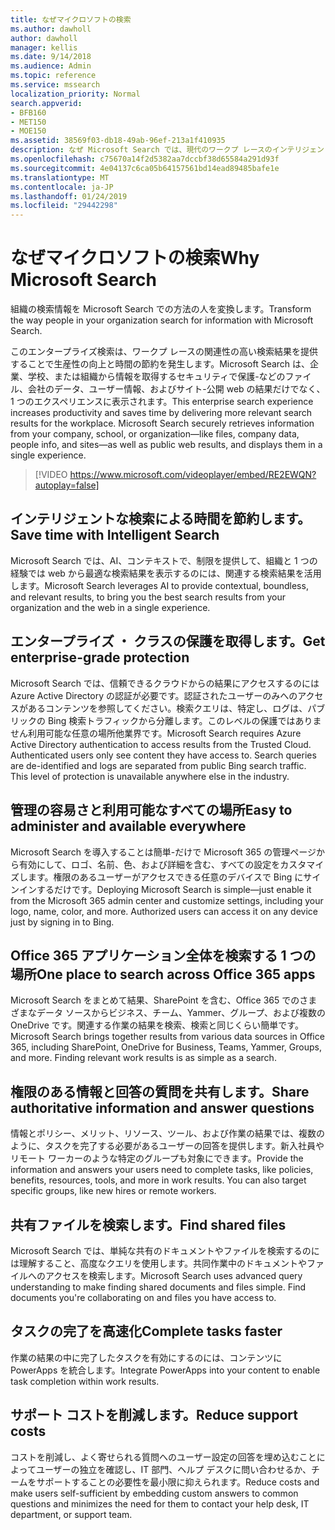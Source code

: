 ```yaml
---
title: なぜマイクロソフトの検索
ms.author: dawholl
author: dawholl
manager: kellis
ms.date: 9/14/2018
ms.audience: Admin
ms.topic: reference
ms.service: mssearch
localization_priority: Normal
search.appverid:
- BFB160
- MET150
- MOE150
ms.assetid: 38569f03-db18-49ab-96ef-213a1f410935
description: なぜ Microsoft Search では、現代のワークプ レースのインテリジェントなエンタープライズ検索について説明します。
ms.openlocfilehash: c75670a14f2d5382aa7dccbf38d65584a291d93f
ms.sourcegitcommit: 4e04137c6ca05b64157561bd14ead89485bafe1e
ms.translationtype: MT
ms.contentlocale: ja-JP
ms.lasthandoff: 01/24/2019
ms.locfileid: "29442298"
---
```

# <a name="why-microsoft-search"></a><span data-ttu-id="45f98-103">なぜマイクロソフトの検索</span><span class="sxs-lookup"><span data-stu-id="45f98-103">Why Microsoft Search</span></span>

<span data-ttu-id="45f98-104">組織の検索情報を Microsoft Search での方法の人を変換します。</span><span class="sxs-lookup"><span data-stu-id="45f98-104">Transform the way people in your organization search for information with Microsoft Search.</span></span> 
  
<span data-ttu-id="45f98-p101">このエンタープライズ検索は、ワークプ レースの関連性の高い検索結果を提供することで生産性の向上と時間の節約を発生します。Microsoft Search は、企業、学校、または組織から情報を取得するセキュリティで保護-などのファイル、会社のデータ、ユーザー情報、およびサイト-公開 web の結果だけでなく、1 つのエクスペリエンスに表示されます。</span><span class="sxs-lookup"><span data-stu-id="45f98-p101">This enterprise search experience increases productivity and saves time by delivering more relevant search results for the workplace. Microsoft Search securely retrieves information from your company, school, or organization—like files, company data, people info, and sites—as well as public web results, and displays them in a single experience.</span></span>

> [!VIDEO https://www.microsoft.com/videoplayer/embed/RE2EWQN?autoplay=false]
  
## <a name="save-time-with-intelligent-search"></a><span data-ttu-id="45f98-107">インテリジェントな検索による時間を節約します。</span><span class="sxs-lookup"><span data-stu-id="45f98-107">Save time with Intelligent Search</span></span>

<span data-ttu-id="45f98-108">Microsoft Search では、AI、コンテキストで、制限を提供して、組織と 1 つの経験では web から最適な検索結果を表示するのには、関連する検索結果を活用します。</span><span class="sxs-lookup"><span data-stu-id="45f98-108">Microsoft Search leverages AI to provide contextual, boundless, and relevant results, to bring you the best search results from your organization and the web in a single experience.</span></span>
  
## <a name="get-enterprise-grade-protection"></a><span data-ttu-id="45f98-109">エンタープライズ ・ クラスの保護を取得します。</span><span class="sxs-lookup"><span data-stu-id="45f98-109">Get enterprise-grade protection</span></span>

<span data-ttu-id="45f98-p102">Microsoft Search では、信頼できるクラウドからの結果にアクセスするのには Azure Active Directory の認証が必要です。認証されたユーザーのみへのアクセスがあるコンテンツを参照してください。検索クエリは、特定し、ログは、パブリックの Bing 検索トラフィックから分離します。このレベルの保護ではありません利用可能な任意の場所他業界です。</span><span class="sxs-lookup"><span data-stu-id="45f98-p102">Microsoft Search requires Azure Active Directory authentication to access results from the Trusted Cloud. Authenticated users only see content they have access to. Search queries are de-identified and logs are separated from public Bing search traffic. This level of protection is unavailable anywhere else in the industry.</span></span>
  
## <a name="easy-to-administer-and-available-everywhere"></a><span data-ttu-id="45f98-114">管理の容易さと利用可能なすべての場所</span><span class="sxs-lookup"><span data-stu-id="45f98-114">Easy to administer and available everywhere</span></span>

<span data-ttu-id="45f98-p103">Microsoft Search を導入することは簡単-だけで Microsoft 365 の管理ページから有効にして、ロゴ、名前、色、および詳細を含む、すべての設定をカスタマイズします。権限のあるユーザーがアクセスできる任意のデバイスで Bing にサインインするだけです。</span><span class="sxs-lookup"><span data-stu-id="45f98-p103">Deploying Microsoft Search is simple—just enable it from the Microsoft 365 admin center and customize settings, including your logo, name, color, and more. Authorized users can access it on any device just by signing in to Bing.</span></span>
  
## <a name="one-place-to-search-across-office-365-apps"></a><span data-ttu-id="45f98-117">Office 365 アプリケーション全体を検索する 1 つの場所</span><span class="sxs-lookup"><span data-stu-id="45f98-117">One place to search across Office 365 apps</span></span>

<span data-ttu-id="45f98-p104">Microsoft Search をまとめて結果、SharePoint を含む、Office 365 でのさまざまなデータ ソースからビジネス、チーム、Yammer、グループ、および複数の OneDrive です。関連する作業の結果を検索、検索と同じくらい簡単です。</span><span class="sxs-lookup"><span data-stu-id="45f98-p104">Microsoft Search brings together results from various data sources in Office 365, including SharePoint, OneDrive for Business, Teams, Yammer, Groups, and more. Finding relevant work results is as simple as a search.</span></span>
  
## <a name="share-authoritative-information-and-answer-questions"></a><span data-ttu-id="45f98-120">権限のある情報と回答の質問を共有します。</span><span class="sxs-lookup"><span data-stu-id="45f98-120">Share authoritative information and answer questions</span></span>

<span data-ttu-id="45f98-p105">情報とポリシー、メリット、リソース、ツール、および作業の結果では、複数のように、タスクを完了する必要があるユーザーの回答を提供します。新入社員やリモート ワーカーのような特定のグループも対象にできます。</span><span class="sxs-lookup"><span data-stu-id="45f98-p105">Provide the information and answers your users need to complete tasks, like policies, benefits, resources, tools, and more in work results. You can also target specific groups, like new hires or remote workers.</span></span>
  
## <a name="find-shared-files"></a><span data-ttu-id="45f98-123">共有ファイルを検索します。</span><span class="sxs-lookup"><span data-stu-id="45f98-123">Find shared files</span></span>

<span data-ttu-id="45f98-p106">Microsoft Search では、単純な共有のドキュメントやファイルを検索するのには理解すること、高度なクエリを使用します。共同作業中のドキュメントやファイルへのアクセスを検索します。</span><span class="sxs-lookup"><span data-stu-id="45f98-p106">Microsoft Search uses advanced query understanding to make finding shared documents and files simple. Find documents you're collaborating on and files you have access to.</span></span> 
  
## <a name="complete-tasks-faster"></a><span data-ttu-id="45f98-126">タスクの完了を高速化</span><span class="sxs-lookup"><span data-stu-id="45f98-126">Complete tasks faster</span></span>

<span data-ttu-id="45f98-127">作業の結果の中に完了したタスクを有効にするのには、コンテンツに PowerApps を統合します。</span><span class="sxs-lookup"><span data-stu-id="45f98-127">Integrate PowerApps into your content to enable task completion within work results.</span></span>
  
## <a name="reduce-support-costs"></a><span data-ttu-id="45f98-128">サポート コストを削減します。</span><span class="sxs-lookup"><span data-stu-id="45f98-128">Reduce support costs</span></span>

<span data-ttu-id="45f98-129">コストを削減し、よく寄せられる質問へのユーザー設定の回答を埋め込むことによってユーザーの独立を確認し、IT 部門、ヘルプ デスクに問い合わせるか、チームをサポートすることの必要性を最小限に抑えられます。</span><span class="sxs-lookup"><span data-stu-id="45f98-129">Reduce costs and make users self-sufficient by embedding custom answers to common questions and minimizes the need for them to contact your help desk, IT department, or support team.</span></span>
  

